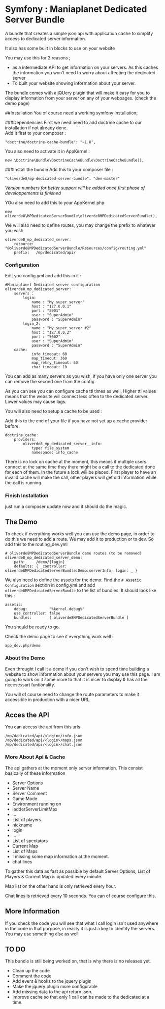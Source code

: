 # Symfony : Maniaplanet Dedicated Server Bundle
A bundle that creates a simple json api with application cache to simplify access to dedicated server information. 

It also has some built in blocks to use on your website

You may use this for 2 reasons ; 
* as a intermediate API to get information on your servers. As this caches the information you won't need to worry about affecting the dedicated server
* To built your website showing information about your server. 

The bundle comes with a jQUery plugin that will make it easy for you to display information from your server on any of your webpages. (check the demo page)

##Installation 
You of course need a working symfony installation; 

###Dependencies
First we need need to add doctrine cache to our installation if not already done.  
Add it first to your composer : 
```
"doctrine/doctrine-cache-bundle": "~1.0",
```

You also need to activate it in AppKernel : 
```
new \Doctrine\Bundle\DoctrineCacheBundle\DoctrineCacheBundle(),
```

###Install the bundle
Add this to your composer file : 
```
"oliverde8/mp-dedicated-server-bundle": "dev-master"
```
_Version numbers for better support will be added once first phase of developpements is finished_

YOu also need to add this to your AppKernel.php
```
new oliverde8\MPDedicatedServerBundle\oliverde8MPDedicatedServerBundle(),
```

We will also need to define routes, you may change the prefix to whatever you wish
```
oliverde8_mp_dedicated_server:
    resource: "@oliverde8MPDedicatedServerBundle/Resources/config/routing.yml"
    prefix:   /mp/dedicated/api/
```

### Configuration

Edit you config.yml and add this in it : 
```
#Maniaplanet Dedicated seever configuration
oliverde8_mp_dedicated_server:
    servers :
        login:
            name : "My super server"
            host : "127.0.0.1"
            port : "5001"
            user : "SuperAdmin"
            password : "SuperAdmin"
        login_2:
            name : "My super server #2"
            host : "127.0.0.2"
            port : "5002"
            user : "SuperAdmin"
            password : "SuperAdmin"
    cache:
            info_timeout: 60
            map_timeout: 360
            map_retry_timeout: 60
            chat_timeout: 10
```

You can add as many servers as you wish, if you have only one server you can remove the second one from the config. 

As you can see you can configure cache ttl times as well. Higher ttl values means that the website will connect less often to the dedicated server. Lower values may cause lags. 

You will also need to setup a cache to be used : 

Add this to the end of your file if you have not set up a cache provider before. 
```
doctrine_cache:
    providers:
        oliverde8_mp_dedicated_server__info:
            type: file_system
            namespace: info_cache
```

There is no lock on cache at the moment, this means if multiple users connect at the same time they there might be a call to the dedicated done for each of them. 
In the future a lock will be placed. First player to have an invalid cache will make the call, other players will get old information while the call is running. 

### Finish Installation 
just run a composer update now and it should do the magic. 

## The Demo
To check if everything works well you can use the demo page, in order to do this we need to add a route. We may add it to production or to dev. 
So add this to the routing_dev.yml
```
# oliverde8MPDedicatedServerBundle demo routes (to be removed)
oliverde8_mp_dedicated_server_demo:
    path:     /demo/{login}
    defaults: { _controller: oliverde8MPDedicatedServerBundle:Demo:serverInfo, login: _ }
```

We also need to define the assets for the demo. Find the `# Assetic Configuration` section in config.yml and add `oliverde8MPDedicatedServerBundle` to the list of bundles.
It should look like this : 
```
assetic:
    debug:          "%kernel.debug%"
    use_controller: false
    bundles:        [ oliverde8MPDedicatedServerBundle ]
```

You should be ready to go. 

Check the demo page to see if everything work well : 
```
app_dev.php/demo
```

### About the Demo
Even throught I call it a demo if you don't wish to spend time building a website to show information about your servers you may use this page. 
I am going to work on it some more to that it is nicer to display & has all the necesessart funtionality. 

You will of course need to change the route parameters to make it accessible in production with a nicer URL. 

## Acces the API
You can access the api from this urls

```
/mp/dedicated/api/<login>/info.json
/mp/dedicated/api/<login>/maps.json
/mp/dedicated/api/<login>/chat.json
```

### More About Api & Cache
The api gathers at the moment only server information. This consist basically of these information
* Server Options
 * Server Name 
 * Server Comment
 * Game Mode
 * Environment running on
 * ladderServerLimitMax
 * ...
* List of players
 * nickname
 * login 
 * ...
* List of spectators
* Current Map
* List of Maps
 * I missing some map information at the moment. 
* chat lines
 
To gather this data as fast as possible by default Server Options, List of Players & Current Map is updated every minute. 

Map list on the other hand is only retrieved every hour.

Chat lines is retrieved every 10 seconds. You can of course configure this. 

## More Information 
If you check the code you will see that what I call login isn't used anywhere in the code in that purpose, in reality it is just a key to identify the servers. 
You may use something else as well

## TO DO
This bundle is still being worked on, that is why there is no releases yet. 
* Clean up the code
* Comment the code
* Add event & hooks to the jquery plugin
* Make the jquery plugin more configurable
* Add missing data to the api return json.
* Improve cache so that only 1 call can be made to the dedicated at a time. 